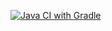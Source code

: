 [![Java CI with Gradle](https://github.com/DanUrvantsev/HW.5-1-Patterns/actions/workflows/gradle.yml/badge.svg)](https://github.com/DanUrvantsev/HW.5-1-Patterns/actions/workflows/gradle.yml)
